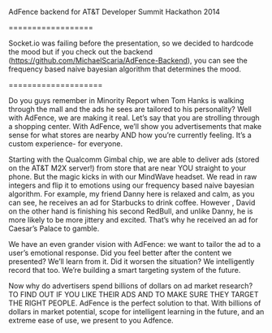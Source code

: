 AdFence backend for AT&T Developer Summit Hackathon 2014

==================

Socket.io was failing before the presentation, so we decided to hardcode the mood but if you check out the backend (https://github.com/MichaelScaria/AdFence-Backend), you can see the frequency based naive bayesian algorithm that determines the mood.

====================

Do you guys remember in Minority Report when Tom Hanks is walking through the mall and the ads he sees are tailored to his personality? Well with AdFence, we are making it real. Let’s say that you are strolling through a shopping center. With AdFence, we’ll show you advertisements that make sense for what stores are nearby AND how you’re currently feeling. It’s a custom experience- for everyone. 

Starting with the Qualcomm Gimbal chip, we are able to deliver ads (stored on the AT&T M2X server!) from store that are near YOU straight to your phone. But the magic kicks in with our MindWave headset. We read in raw integers and flip it to emotions using our frequency based naive bayesian algorithm. For example, my friend Danny here is relaxed and calm, as you can see, he receives an ad for Starbucks to drink coffee. However , David on the other hand is finishing his second RedBull, and unlike Danny, he is more likely  to be more jittery and excited. That’s why he received an ad for Caesar’s Palace to gamble.

We have an even grander vision with AdFence: we want to tailor the ad to a user’s emotional response. Did you feel better after the content we presented? We’ll learn from it. Did it worsen the situation? We intelligently record that too. We’re building a smart targeting system of the future. 

Now why do advertisers spend billions of dollars on ad market research? TO FIND OUT IF YOU LIKE THEIR ADS AND TO MAKE SURE THEY TARGET THE RIGHT PEOPLE. AdFence is the perfect solution to that. With billions of dollars in market potential, scope for intelligent learning in the future, and an extreme ease of use, we present to you Adfence. 

